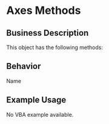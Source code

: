 # Axes Methods

## Business Description
This object has the following methods:

## Behavior
Name

## Example Usage
No VBA example available.